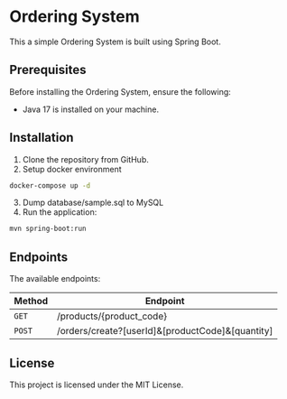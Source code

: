 
# Ordering System

This a simple Ordering System is built using Spring Boot.

## **Prerequisites**

Before installing the Ordering System, ensure the following:

- Java 17 is installed on your machine.

## Installation

1. Clone the repository from GitHub.
2. Setup docker environment
```bash
docker-compose up -d
```
3. Dump database/sample.sql to MySQL
4. Run the application:

```bash
mvn spring-boot:run
```
## Endpoints

The available endpoints:

| Method | Endpoint                                         |
|--------|--------------------------------------------------|
| `GET`  | /products/{product_code}                         |
| `POST` | /orders/create?[userId]&[productCode]&[quantity] |


## License

This project is licensed under the MIT License.
